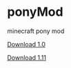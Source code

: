 # ponyMod
minecraft pony mod


[Download 1.0](ponyMod/StrutPonyMod2/strutpony-1.0.jar)

[Download 1.11](ponyMod/StrutPonyMod2/strutpony-1.11.jar)
